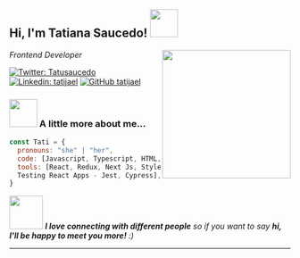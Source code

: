 
<h2> Hi, I'm Tatiana Saucedo! <img src="https://media.giphy.com/media/QYptS5mfG1lYMdCgCh/giphy.gif" width="50"></h2>
<img align='right' src="https://media.giphy.com/media/bn7hlyp0Cmcg0/giphy.gif" width="230">
<p><em> Frontend Developer </em></p>

[![Twitter: Tatusaucedo](https://img.shields.io/twitter/follow/tatusaucedo?style=social)](https://twitter.com/tatusaucedo)
[![Linkedin: tatijael](https://img.shields.io/badge/-tatijael-blue?style=flat-square&logo=Linkedin&logoColor=white&link=https://www.linkedin.com/in/tatijael/)](https://www.linkedin.com/in/tatijael/)
[![GitHub tatijael](https://img.shields.io/github/followers/tatijael?label=follow&style=social)](https://github.com/tatijael)


### <img src="https://media.giphy.com/media/mGc3RhW64NgWpVhMUB/giphy.gif" width="50"> A little more about me...  

```javascript
const Tati = {
  pronouns: "she" | "her",
  code: [Javascript, Typescript, HTML, CSS],
  tools: [React, Redux, Next Js, Styled-Components, React Query, Sass, 
  Testing React Apps - Jest, Cypress],
}
```

<img src="https://media.giphy.com/media/LnQjpWaON8nhr21vNW/giphy.gif" width="60"> <em><b>I love connecting with different people</b> so if you want to say <b>hi, I'll be happy to meet you more!</b> :)</em>

---

